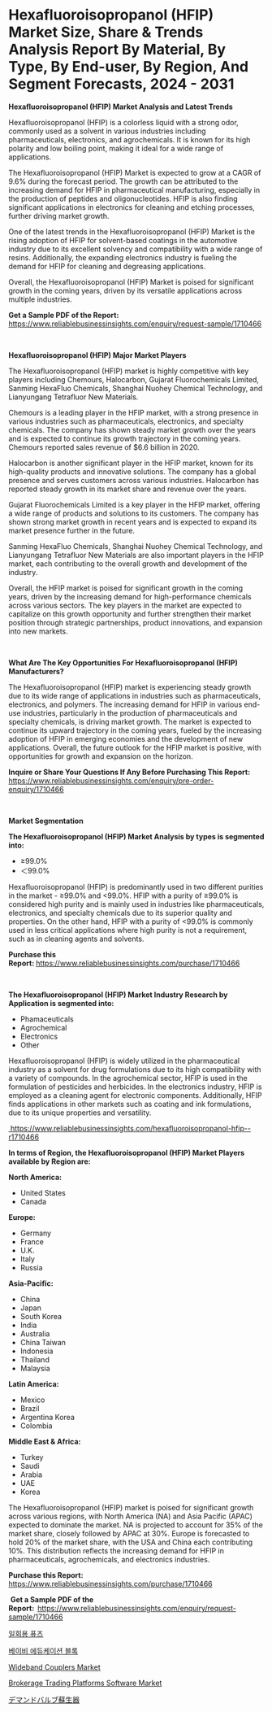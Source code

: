 <p><h1>Hexafluoroisopropanol (HFIP) Market Size, Share & Trends Analysis Report By Material, By Type, By End-user, By Region, And Segment Forecasts, 2024 - 2031</h1></p><p><strong>Hexafluoroisopropanol (HFIP) Market Analysis and Latest Trends</strong></p>
<p><p>Hexafluoroisopropanol (HFIP) is a colorless liquid with a strong odor, commonly used as a solvent in various industries including pharmaceuticals, electronics, and agrochemicals. It is known for its high polarity and low boiling point, making it ideal for a wide range of applications.</p><p>The Hexafluoroisopropanol (HFIP) Market is expected to grow at a CAGR of 9.6% during the forecast period. The growth can be attributed to the increasing demand for HFIP in pharmaceutical manufacturing, especially in the production of peptides and oligonucleotides. HFIP is also finding significant applications in electronics for cleaning and etching processes, further driving market growth.</p><p>One of the latest trends in the Hexafluoroisopropanol (HFIP) Market is the rising adoption of HFIP for solvent-based coatings in the automotive industry due to its excellent solvency and compatibility with a wide range of resins. Additionally, the expanding electronics industry is fueling the demand for HFIP for cleaning and degreasing applications.</p><p>Overall, the Hexafluoroisopropanol (HFIP) Market is poised for significant growth in the coming years, driven by its versatile applications across multiple industries.</p></p>
<p><strong>Get a Sample PDF of the Report:&nbsp;</strong> <a href="https://www.reliablebusinessinsights.com/enquiry/request-sample/1710466">https://www.reliablebusinessinsights.com/enquiry/request-sample/1710466</a></p>
<p>&nbsp;</p>
<p><strong>Hexafluoroisopropanol (HFIP) Major Market Players</strong></p>
<p><p>The Hexafluoroisopropanol (HFIP) market is highly competitive with key players including Chemours, Halocarbon, Gujarat Fluorochemicals Limited, Sanming HexaFluo Chemicals, Shanghai Nuohey Chemical Technology, and Lianyungang Tetrafluor New Materials. </p><p>Chemours is a leading player in the HFIP market, with a strong presence in various industries such as pharmaceuticals, electronics, and specialty chemicals. The company has shown steady market growth over the years and is expected to continue its growth trajectory in the coming years. Chemours reported sales revenue of $6.6 billion in 2020.</p><p>Halocarbon is another significant player in the HFIP market, known for its high-quality products and innovative solutions. The company has a global presence and serves customers across various industries. Halocarbon has reported steady growth in its market share and revenue over the years.</p><p>Gujarat Fluorochemicals Limited is a key player in the HFIP market, offering a wide range of products and solutions to its customers. The company has shown strong market growth in recent years and is expected to expand its market presence further in the future.</p><p>Sanming HexaFluo Chemicals, Shanghai Nuohey Chemical Technology, and Lianyungang Tetrafluor New Materials are also important players in the HFIP market, each contributing to the overall growth and development of the industry.</p><p>Overall, the HFIP market is poised for significant growth in the coming years, driven by the increasing demand for high-performance chemicals across various sectors. The key players in the market are expected to capitalize on this growth opportunity and further strengthen their market position through strategic partnerships, product innovations, and expansion into new markets.</p></p>
<p>&nbsp;</p>
<p><strong>What Are The Key Opportunities For Hexafluoroisopropanol (HFIP) Manufacturers?</strong></p>
<p><p>The Hexafluoroisopropanol (HFIP) market is experiencing steady growth due to its wide range of applications in industries such as pharmaceuticals, electronics, and polymers. The increasing demand for HFIP in various end-use industries, particularly in the production of pharmaceuticals and specialty chemicals, is driving market growth. The market is expected to continue its upward trajectory in the coming years, fueled by the increasing adoption of HFIP in emerging economies and the development of new applications. Overall, the future outlook for the HFIP market is positive, with opportunities for growth and expansion on the horizon.</p></p>
<p><strong>Inquire or Share Your Questions If Any Before Purchasing This Report:</strong> <a href="https://www.reliablebusinessinsights.com/enquiry/pre-order-enquiry/1710466">https://www.reliablebusinessinsights.com/enquiry/pre-order-enquiry/1710466</a></p>
<p>&nbsp;</p>
<p><strong>Market Segmentation</strong></p>
<p><strong>The Hexafluoroisopropanol (HFIP) Market Analysis by types is segmented into:</strong></p>
<p><ul><li>≥99.0%</li><li>＜99.0%</li></ul></p>
<p><p>Hexafluoroisopropanol (HFIP) is predominantly used in two different purities in the market - ≥99.0% and <99.0%. HFIP with a purity of ≥99.0% is considered high purity and is mainly used in industries like pharmaceuticals, electronics, and specialty chemicals due to its superior quality and properties. On the other hand, HFIP with a purity of <99.0% is commonly used in less critical applications where high purity is not a requirement, such as in cleaning agents and solvents.</p></p>
<p><strong>Purchase this Report:&nbsp;</strong><a href="https://www.reliablebusinessinsights.com/purchase/1710466">https://www.reliablebusinessinsights.com/purchase/1710466</a></p>
<p>&nbsp;</p>
<p><strong>The Hexafluoroisopropanol (HFIP) Market Industry Research by Application is segmented into:</strong></p>
<p><ul><li>Phamaceuticals</li><li>Agrochemical</li><li>Electronics</li><li>Other</li></ul></p>
<p><p>Hexafluoroisopropanol (HFIP) is widely utilized in the pharmaceutical industry as a solvent for drug formulations due to its high compatibility with a variety of compounds. In the agrochemical sector, HFIP is used in the formulation of pesticides and herbicides. In the electronics industry, HFIP is employed as a cleaning agent for electronic components. Additionally, HFIP finds applications in other markets such as coating and ink formulations, due to its unique properties and versatility.</p></p>
<p><a href="https://www.reliablebusinessinsights.com/hexafluoroisopropanol-hfip--r1710466">&nbsp;https://www.reliablebusinessinsights.com/hexafluoroisopropanol-hfip--r1710466</a></p>
<p><strong>In terms of Region, the Hexafluoroisopropanol (HFIP) Market Players available by Region are:</strong></p>
<p>
    <p> <strong> North America: </strong>
        <ul>
            <li>United States</li>
            <li>Canada</li>
        </ul>
        </p> 
    <p> <strong> Europe: </strong>
        <ul>
            <li>Germany</li>
            <li>France</li>
            <li>U.K.</li>
            <li>Italy</li>
            <li>Russia</li>
        </ul>
        </p> 
    <p> <strong> Asia-Pacific: </strong>
        <ul>
            <li>China</li>
            <li>Japan</li>
            <li>South Korea</li>
            <li>India</li>
            <li>Australia</li>
            <li>China Taiwan</li>
            <li>Indonesia</li>
            <li>Thailand</li>
            <li>Malaysia</li>
        </ul>
        </p> 
    <p> <strong> Latin America: </strong>
        <ul>
            <li>Mexico</li>
            <li>Brazil</li>
            <li>Argentina Korea</li>
            <li>Colombia</li>
        </ul>
        </p> 
    <p> <strong> Middle East & Africa: </strong>
        <ul>
            <li>Turkey</li>
            <li>Saudi</li>
            <li>Arabia</li>
            <li>UAE</li>
            <li>Korea</li>
        </ul>
    </p>
    </p>
<p><p>The Hexafluoroisopropanol (HFIP) market is poised for significant growth across various regions, with North America (NA) and Asia Pacific (APAC) expected to dominate the market. NA is projected to account for 35% of the market share, closely followed by APAC at 30%. Europe is forecasted to hold 20% of the market share, with the USA and China each contributing 10%. This distribution reflects the increasing demand for HFIP in pharmaceuticals, agrochemicals, and electronics industries.</p></p>
<p><strong>Purchase this Report: </strong><a href="https://www.reliablebusinessinsights.com/purchase/1710466">https://www.reliablebusinessinsights.com/purchase/1710466</a></p>
<p>&nbsp;<strong>Get a Sample PDF of the Report:&nbsp;&nbsp;</strong><a href="https://www.reliablebusinessinsights.com/enquiry/request-sample/1710466">https://www.reliablebusinessinsights.com/enquiry/request-sample/1710466</a></p>
<p><strong></strong></p>
<p><p><a href="https://github.com/vsn7qpua81q/Market-Research-Report-List-2/blob/main/3054746107058.md">일회용 퓨즈</a></p><p><a href="https://medium.com/@kellyclarkson42/%EC%9C%A0%EC%95%84-%EA%B5%90%EC%9C%A1%EC%9A%A9-%EB%B8%94%EB%A1%9D-%EC%8B%9C%EC%9E%A5-%EC%8B%9C%EC%9E%A5-%EC%A0%90%EC%9C%A0%EC%9C%A8-%EC%8B%9C%EC%9E%A5-%ED%8A%B8%EB%A0%8C%EB%93%9C-%EB%B0%8F-%EB%AF%B8%EB%9E%98-%EC%84%B1%EC%9E%A5-%ED%83%90%EC%83%89-4f0cead436bf">베이비 에듀케이션 블록</a></p><p><a href="https://github.com/AnnChovey2023/Market-Research-Report-List-1/blob/main/wideband-couplers-market.md">Wideband Couplers Market</a></p><p><a href="https://github.com/BryceTownsendr/Market-Research-Report-List-5/blob/main/brokerage-trading-platforms-software-market.md">Brokerage Trading Platforms Software Market</a></p><p><a href="https://github.com/mcbeesbxa270/Market-Research-Report-List-2/blob/main/3881876126408.md">デマンドバルブ蘇生器</a></p></p>